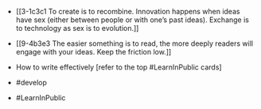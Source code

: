 - [[3-1c3c1 To create is to recombine. Innovation happens when ideas have sex (either between people or with one’s past ideas). Exchange is to technology as sex is to evolution.]]

- [[9-4b3e3 The easier something is to read, the more deeply readers will engage with your ideas. Keep the friction low.]]

- How to write effectively [refer to the top #LearnInPublic cards]
- #develop
- #LearnInPublic
